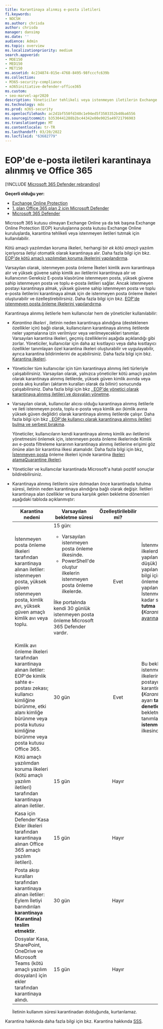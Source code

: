 ```yaml
---
title: Karantinaya alınmış e-posta iletileri
f1.keywords:
- NOCSH
ms.author: chrisda
author: chrisda
manager: dansimp
ms.date: ''
audience: Admin
ms.topic: overview
ms.localizationpriority: medium
search.appverid:
- MOE150
- MED150
- MET150
ms.assetid: 4c234874-015e-4768-8495-98fcccfc639b
ms.collection:
- M365-security-compliance
- m365initiative-defender-office365
ms.custom:
- seo-marvel-apr2020
description: Yöneticiler tehlikeli veya istenmeyen iletilerin Exchange Online Protection bir etki altında bulunan EOP'de karantina hakkında bilgi edinebilirsiniz.
ms.technology: mdo
ms.prod: m365-security
ms.openlocfilehash: ac2d1bf550fd340c1e94ed5f3503352b40ba6556
ms.sourcegitcommit: b3530441288b2bc44342e00e9025a49721796903
ms.translationtype: MT
ms.contentlocale: tr-TR
ms.lasthandoff: 03/20/2022
ms.locfileid: "63682779"
---
```

# <a name="quarantined-email-messages-in-eop-and-defender-for-office-365"></a>EOP'de e-posta iletileri karantinaya alınmış ve Office 365

[!INCLUDE [Microsoft 365 Defender rebranding](../includes/microsoft-defender-for-office.md)]

**Geçerli olduğu yer:**
- [Exchange Online Protection](exchange-online-protection-overview.md)
- [1. plan Office 365 plan 2 için Microsoft Defender](defender-for-office-365.md)
- [Microsoft 365 Defender](../defender/microsoft-365-defender.md)

Microsoft 365 kutusu olmayan Exchange Online ya da tek başına Exchange Online Protection (EOP) kuruluşlarına posta kutusu Exchange Online kuruluşlarda, karantina tehlikeli veya istenmeyen iletileri tutmak için kullanılabilir.

Kötü amaçlı yazılımdan koruma ilkeleri, herhangi bir _ek kötü amaçlı_ yazılım içeriyorsa iletiyi otomatik olarak karantinaya alır. Daha fazla bilgi için bkz. [EOP'de kötü amaçlı yazılımdan koruma ilkelerini yapılandırma](configure-anti-malware-policies.md).

Varsayılan olarak, istenmeyen posta önleme İlkeleri kimlik avını karantinaya alır ve yüksek güvene sahip kimlik avı iletilerini karantinaya alır ve kullanıcının Gereksiz E-posta klasörüne istenmeyen posta, yüksek güvene sahip istenmeyen posta ve toplu e-posta iletileri sağlar. Ancak istenmeyen postayı karantinaya almak, yüksek güvene sahip istenmeyen posta ve toplu e-posta iletilerini karantinaya almak için de istenmeyen posta önleme ilkeleri oluşturabilir ve özelleştirebilirsiniz. Daha fazla bilgi için bkz. [EOP'de istenmeyen posta önleme ilkelerini yapılandırma](configure-your-spam-filter-policies.md).

Karantinaya alınmış iletilerle hem kullanıcılar hem de yöneticiler kullanılabilir:

- _Karantina ilkeleri_ , iletinin neden karantinaya alındığına (desteklenen özellikler için) bağlı olarak, kullanıcıların karantinaya alınmış iletilerde neler yapmalarına izin verilmiyor veya verilmeyecekleri tanımlar. Varsayılan karantina ilkeleri, geçmiş özelliklerini aşağıda açıklandığı gibi zorlar. Yöneticiler, kullanıcılar için daha az kısıtlayıcı veya daha kısıtlayıcı özellikler tanımlayan özel karantina ilkeleri oluşturabilir ve uygulayabilir, ayrıca karantina bildirimlerini de açabilirsiniz. Daha fazla bilgi için bkz. [Karantina ilkeleri](quarantine-policies.md).

- Yöneticiler tüm kullanıcılar için tüm karantinaya alınmış ileti türleriyle çalışabilirsiniz. Varsayılan olarak, yalnızca yöneticiler kötü amaçlı yazılım olarak karantinaya alınmış iletilerde, yüksek güven kimlik avında veya posta akış kuralları (aktarım kuralları olarak da bilinir) sonucunda çalışabilirsiniz. Daha fazla bilgi için bkz [. EOP'de yönetici olarak karantinaya alınmış iletileri ve dosyaları yönetme](manage-quarantined-messages-and-files.md).

- Varsayılan olarak, kullanıcılar alıcısı olduğu karantinaya alınmış iletilerle ve ileti istenmeyen posta, toplu e-posta veya kimlik avı (kimlik avına yüksek güven değildir) olarak karantinaya alınmış iletilerde çalışır. Daha fazla bilgi için bkz [. EOP'de kullanıcı olarak karantinaya alınmış iletileri bulma ve serbest bırakma](find-and-release-quarantined-messages-as-a-user.md).

  Yöneticiler, kullanıcıların kendi karantinaya alınmış kimlik avı iletilerini yönetmesini önlemek için, istenmeyen posta önleme ilkelerinde Kimlik avı e-posta filtreleme kararının karantinaya alınmış  iletilerine erişimi göz önüne alan bir karantina ilkesi atamalıdır. Daha fazla bilgi için bkz[. İstenmeyen posta](quarantine-policies.md#anti-spam-policies) önleme ilkeleri içinde karantina [ilkeleri atamaQuarantine ilkeleri](quarantine-policies.md).

- Yöneticiler ve kullanıcılar karantinada Microsoft'a hatalı pozitif sonuçlar bildirebilirsiniz.

- Karantinaya alınmış iletilerin süre dolmadan önce karantinada tutulma süresi, iletinin neden karantinaya alındığına bağlı olarak değişir. İletileri karantinaya alan özellikler ve buna karşılık gelen bekletme dönemleri aşağıdaki tabloda açıklanmıştır:

  |Karantina nedeni|Varsayılan bekletme süresi|Özelleştirilebilir mi?|Açıklamalar|
  |---|---|:---:|---|
  |İstenmeyen posta önleme ilkeleri tarafından karantinaya alınan iletiler: istenmeyen posta, yüksek güven istenmeyen posta, kimlik avı, yüksek güven amaçlı kimlik avı veya toplu.|15 gün: <ul><li>Varsayılan istenmeyen posta önleme ilkesinde.</li><li>PowerShell'de oluştur ilkelerin istenmeyen posta önleme ilkelerde.</li></ul> <p> İlke portalında kendi 30 günlük istenmeyen posta önleme Microsoft 365 Defender vardır.|Evet|İstenmeyen posta önleme ilkelerde bu değeri yapılandırarak (daha düşük) değeri yapılandırarak. Daha fazla bilgi için İstenmeyen posta önleme ilkelerini yapılandırma altında İstenmeyen postayı şu kadar süre karantinada **tutma (**_KarantinaRetentionPeriod_) [ayarına bakın](configure-your-spam-filter-policies.md).|
  |Kimlik avı önleme ilkeleri tarafından karantinaya alınan iletiler: EOP'de kimlik sahte e-postası zekası; kullanıcı kimliğine bürünme, etki alanı kimliğe bürünme veya posta kutusu kimliğine bürünme veya posta kutusu Office 365.|30 gün|Evet|Bu bekletme süresi ayrıca, istenmeyen posta önleme ilkelerindeki İstenmeyen postayı bu kadar süre karantinada **tutma (**_KarantinaRetentionPeriod_) ayarı **tarafından da denetlenir**. Kullanılan bekletme süresi, alıcının tanımlandığı **ilk eşleşen istenmeyen** posta önleme ilkesinden gelen değerdir.|
  |Kötü amaçlı yazılımdan koruma ilkeleri (kötü amaçlı yazılım iletileri) tarafından karantinaya alınan iletiler.|15 gün|Hayır||
  |Kasa için Defender'Kasa Ekler ilkeleri tarafından karantinaya alınan Office 365 amaçlı yazılım iletileri).|15 gün|Hayır||
  |Posta akışı kuralları tarafından karantinaya alınan iletiler: Eylem İletiyi barındırılan **karantinaya (Karantina) teslim etmektir**.|30 gün|Hayır||
  |Dosyalar Kasa, SharePoint, OneDrive ve Microsoft Teams (kötü amaçlı yazılım dosyaları) için ekler tarafından karantinaya alındı.|15 gün|Hayır||

  İletinin kullanım süresi karantinadan dolduğunda, kurtarılamaz.

Karantina hakkında daha fazla bilgi için bkz. Karantina hakkında [SSS](quarantine-faq.yml).
